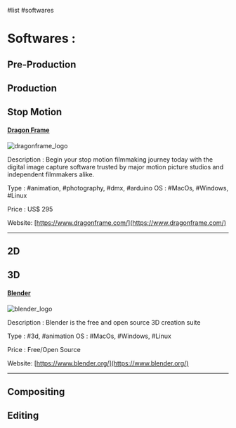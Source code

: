 #list #softwares

# Softwares :

## Pre-Production
## Production
## Stop Motion
#### [Dragon Frame](https://www.dragonframe.com/)
![dragonframe_logo](https://www.dragonframe.com/wp-content/uploads/2017/03/DF4_Web_logo.png)

Description : Begin your stop motion filmmaking journey today with the digital image capture software trusted by major motion picture studios and independent filmmakers alike.

Type : #animation, #photography, #dmx, #arduino
OS : #MacOs, #Windows, #Linux

Price :  US$ 295

Website: [https://www.dragonframe.com/](https://www.dragonframe.com/)
___

## 2D
## 3D
#### [Blender](https://www.blender.org/)
![blender_logo](https://www.blender.org/wp-content/uploads/2015/03/blender_logo_socket-1-1280x391.png)

Description : Blender is the free and open source 3D creation suite

Type : #3d, #animation
OS : #MacOs, #Windows, #Linux

Price :  Free/Open Source

Website: [https://www.blender.org/](https://www.blender.org/)
___

## Compositing
## Editing